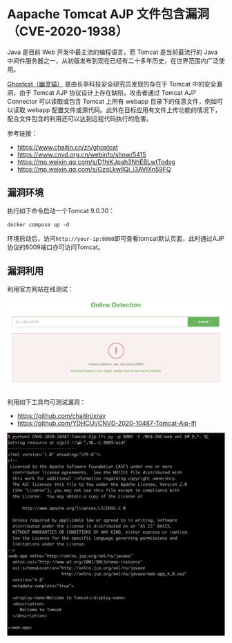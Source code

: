 # Aapache Tomcat AJP 文件包含漏洞（CVE-2020-1938）

Java 是目前 Web 开发中最主流的编程语言，而 Tomcat 是当前最流行的 Java 中间件服务器之一，从初版发布到现在已经有二十多年历史，在世界范围内广泛使用。

[Ghostcat（幽灵猫）](https://www.chaitin.cn/zh/ghostcat) 是由长亭科技安全研究员发现的存在于 Tomcat 中的安全漏洞，由于 Tomcat AJP 协议设计上存在缺陷，攻击者通过 Tomcat AJP Connector 可以读取或包含 Tomcat 上所有 webapp 目录下的任意文件，例如可以读取 webapp 配置文件或源代码。此外在目标应用有文件上传功能的情况下，配合文件包含的利用还可以达到远程代码执行的危害。

参考链接：

- https://www.chaitin.cn/zh/ghostcat
- https://www.cnvd.org.cn/webinfo/show/5415
- https://mp.weixin.qq.com/s/D1hiKJpah3NhEBLwtTodsg
- https://mp.weixin.qq.com/s/GzqLkwlIQi_i3AVIXn59FQ

## 漏洞环境

执行如下命令启动一个Tomcat 9.0.30：

```
docker compose up -d
```

环境启动后，访问`http://your-ip:8080`即可查看tomcat默认页面，此时通过AJP协议的8009端口亦可访问Tomcat。

## 漏洞利用

利用官方网站在线测试：

![](2.png)

利用如下工具均可测试漏洞：

- https://github.com/chaitin/xray
- https://github.com/YDHCUI/CNVD-2020-10487-Tomcat-Ajp-lfi

![](1.png)
